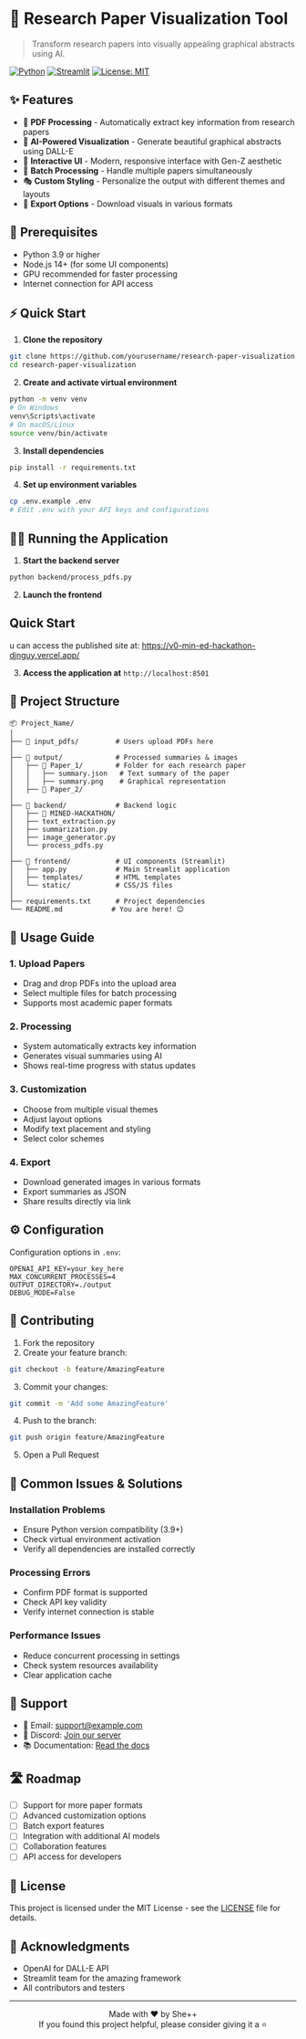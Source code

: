 # 🎯 Research Paper Visualization Tool

> Transform research papers into visually appealing graphical abstracts using AI.

[![Python](https://img.shields.io/badge/Python-3.9+-blue.svg)](https://www.python.org/downloads/)
[![Streamlit](https://img.shields.io/badge/Streamlit-1.28+-red.svg)](https://streamlit.io/)
[![License: MIT](https://img.shields.io/badge/License-MIT-yellow.svg)](https://opensource.org/licenses/MIT)

## ✨ Features

* 📄 **PDF Processing** - Automatically extract key information from research papers
* 🎨 **AI-Powered Visualization** - Generate beautiful graphical abstracts using DALL-E
* 💫 **Interactive UI** - Modern, responsive interface with Gen-Z aesthetic
* 🚀 **Batch Processing** - Handle multiple papers simultaneously
* 🎭 **Custom Styling** - Personalize the output with different themes and layouts
* 💾 **Export Options** - Download visuals in various formats

## 🔧 Prerequisites

* Python 3.9 or higher
* Node.js 14+ (for some UI components)
* GPU recommended for faster processing
* Internet connection for API access

## ⚡️ Quick Start

1. **Clone the repository**
```bash
git clone https://github.com/yourusername/research-paper-visualization.git
cd research-paper-visualization
```

2. **Create and activate virtual environment**
```bash
python -m venv venv
# On Windows
venv\Scripts\activate
# On macOS/Linux
source venv/bin/activate
```

3. **Install dependencies**
```bash
pip install -r requirements.txt
```

4. **Set up environment variables**
```bash
cp .env.example .env
# Edit .env with your API keys and configurations
```

## 🏃‍♂️ Running the Application

1. **Start the backend server**
```bash
python backend/process_pdfs.py
```

2. **Launch the frontend**
## Quick Start
u can access the published site at: https://v0-min-ed-hackathon-djnguy.vercel.app/



3. **Access the application at** `http://localhost:8501`

## 📁 Project Structure

```
📦 Project_Name/
│
├── 📂 input_pdfs/         # Users upload PDFs here
│
├── 📂 output/             # Processed summaries & images
│   ├── 📂 Paper_1/        # Folder for each research paper
│   │   ├── summary.json   # Text summary of the paper
│   │   ├── summary.png    # Graphical representation
│   ├── 📂 Paper_2/        
│
├── 📂 backend/            # Backend logic
│   ├── 📂 MINED-HACKATHON/
│   ├── text_extraction.py
│   ├── summarization.py
│   ├── image_generator.py
│   └── process_pdfs.py
│
├── 📂 frontend/           # UI components (Streamlit)
│   ├── app.py            # Main Streamlit application
│   ├── templates/        # HTML templates
│   └── static/           # CSS/JS files
│
├── requirements.txt      # Project dependencies
└── README.md            # You are here! 😊
```

## 🎯 Usage Guide

### 1. Upload Papers
- Drag and drop PDFs into the upload area
- Select multiple files for batch processing
- Supports most academic paper formats

### 2. Processing
- System automatically extracts key information
- Generates visual summaries using AI
- Shows real-time progress with status updates

### 3. Customization
- Choose from multiple visual themes
- Adjust layout options
- Modify text placement and styling
- Select color schemes

### 4. Export
- Download generated images in various formats
- Export summaries as JSON
- Share results directly via link

## ⚙️ Configuration

Configuration options in `.env`:

```env
OPENAI_API_KEY=your_key_here
MAX_CONCURRENT_PROCESSES=4
OUTPUT_DIRECTORY=./output
DEBUG_MODE=False
```

## 🤝 Contributing

1. Fork the repository
2. Create your feature branch:
```bash
git checkout -b feature/AmazingFeature
```
3. Commit your changes:
```bash
git commit -m 'Add some AmazingFeature'
```
4. Push to the branch:
```bash
git push origin feature/AmazingFeature
```
5. Open a Pull Request

## 🐛 Common Issues & Solutions

### Installation Problems
- Ensure Python version compatibility (3.9+)
- Check virtual environment activation
- Verify all dependencies are installed correctly

### Processing Errors
- Confirm PDF format is supported
- Check API key validity
- Verify internet connection is stable

### Performance Issues
- Reduce concurrent processing in settings
- Check system resources availability
- Clear application cache

## 📮 Support

- 📧 Email: support@example.com
- 💬 Discord: [Join our server](https://discord.gg/example)
- 📚 Documentation: [Read the docs](https://docs.example.com)

## 🛣️ Roadmap

- [ ] Support for more paper formats
- [ ] Advanced customization options
- [ ] Batch export features
- [ ] Integration with additional AI models
- [ ] Collaboration features
- [ ] API access for developers

## 📝 License

This project is licensed under the MIT License - see the [LICENSE](LICENSE) file for details.

## 🙌 Acknowledgments

* OpenAI for DALL-E API
* Streamlit team for the amazing framework
* All contributors and testers

---

<div align="center">
Made with ❤️ by She++<br>
If you found this project helpful, please consider giving it a ⭐
</div>
